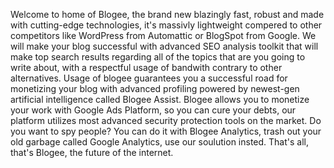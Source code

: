 Welcome to home of Blogee, 
the brand new blazingly fast, robust and made with cutting-edge technologies, it's massivly lightweight compered to other competitors like WordPress from Automattic or BlogSpot from Google. We will make your blog successful with advanced SEO analysis toolkit that will make top search results regarding all of the topics that are you going to write about, with a respectful usage of bandwith contrary to other alternatives. Usage of blogee guarantees you a successful road for monetizing your blog with advanced profiling powered by newest-gen artificial intelligence called Blogee Assist. Blogee allows you to monetize your work with Google Ads Platform, so you can cure your debts, our platform utilizes most advanced security protection tools on the market. Do you want to spy people? You can do it with Blogee Analytics, trash out your old garbage called Google Analytics, use our soulution insted. That's all, that's Blogee, the future of the internet.
